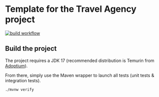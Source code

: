 # Template for the Travel Agency project

[![build workflow](https://github.com/3dwin0710/travel_agency/actions/workflows/build.yml/badge.svg)](https://github.com/3dwin0710/travel_agency/actions)


## Build the project

The project requires a JDK 17 (recommended distribution is Temurin from [Adoptium](https://adoptium.net/)).

From there, simply use the Maven wrapper to launch all tests (unit tests & integration tests).

`./mvnw verify`
